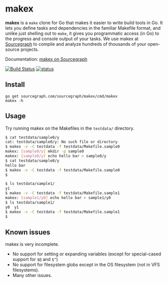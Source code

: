 # makex

**makex** is a `make` clone for Go that makes it easier to write build tools in Go. It lets you define tasks and dependencies in the familiar Makefile format, and unlike just shelling out to `make`, it gives you programmatic access (in Go) to the progress and console output of your tasks. We use makex at [Sourcegraph](https://sourcegraph.com) to compile and analyze hundreds of thousands of your open-source projects.

Documentation: [makex on Sourcegraph](https://sourcegraph.com/sourcegraph.com/sourcegraph/makex)

[![Build Status](https://travis-ci.org/sourcegraph/makex.png?branch=master)](https://travis-ci.org/sourcegraph/makex)
[![status](https://sourcegraph.com/api/repos/sourcegraph.com/sourcegraph/makex/badges/status.png)](https://sourcegraph.com/sourcegraph.com/sourcegraph/makex)

## Install

```
go get sourcegraph.com/sourcegraph/makex/cmd/makex
makex -h
```

## Usage

Try running makex on the Makefiles in the `testdata/` directory.

```bash
$ cat testdata/sample0/y
cat: testdata/sample0/y: No such file or directory
$ makex -v -C testdata -f testdata/Makefile.sample0
makex: [sample0/y] mkdir -p sample0
makex: [sample0/y] echo hello bar > sample0/y
$ cat testdata/sample0/y
hello bar
$ makex -v -C testdata -f testdata/Makefile.sample0
$
```

```bash
$ ls testdata/sample1/
y1
$ makex -v -C testdata -f testdata/Makefile.sample1
makex: [sample1/y0] echo hello bar > sample1/y0
$ ls testdata/sample1/
y0  y1
$ makex -v -C testdata -f testdata/Makefile.sample1
$
```

## Known issues

makex is very incomplete.

* No support for setting or expanding variables (except for special-cased support for `$@` and `$^`)
* No support for filesystem globs except in the OS filesystem (not in VFS filesystems).
* Many other issues.

